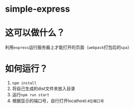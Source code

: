# simple-express

# 这可以做什么？
利用`express`运行服务器上才能打开的页面（`webpack`打包后的`spa`）

# 如何运行？
1. `npm install`
2. 将自己生成的dist文件夹放入目录
3. 运行`npm run start`
4. 根据显示的端口号，自行打开localhost:`4位端口号`
